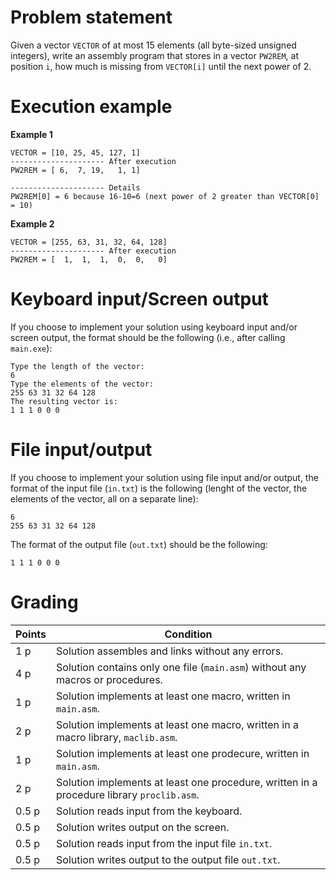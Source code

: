 # Problem statement

Given a vector `VECTOR` of at most 15 elements (all byte-sized unsigned integers), write an assembly program that stores in a vector `PW2REM`, at position `i`, how much is missing from `VECTOR[i]` until the next power of 2.

# Execution example

**Example 1**
```
VECTOR = [10, 25, 45, 127, 1]
--------------------- After execution
PW2REM = [ 6,  7, 19,   1, 1]

--------------------- Details
PW2REM[0] = 6 because 16-10=6 (next power of 2 greater than VECTOR[0] = 10)
```

**Example 2**
```
VECTOR = [255, 63, 31, 32, 64, 128]
--------------------- After execution
PW2REM = [  1,  1,  1,  0,  0,   0]
```

# Keyboard input/Screen output

If you choose to implement your solution using keyboard input and/or screen output, the format should be the following (i.e., after calling `main.exe`):

```
Type the length of the vector:
6
Type the elements of the vector:
255 63 31 32 64 128
The resulting vector is:
1 1 1 0 0 0
```

# File input/output

If you choose to implement your solution using file input and/or output, the format of the input file (`in.txt`) is the following (lenght of the vector, the elements of the vector, all on a separate line):

```
6
255 63 31 32 64 128
```

The format of the output file (`out.txt`) should be the following:

```
1 1 1 0 0 0
```


# Grading

Points | Condition
| - | - |
1 p | Solution assembles and links without any errors.
4 p | Solution contains only one file (`main.asm`) without any macros or procedures.
1 p | Solution implements at least one macro, written in `main.asm`.
2 p | Solution implements at least one macro, written in a macro library, `maclib.asm`.
1 p | Solution implements at least one prodecure, written in `main.asm`.
2 p | Solution implements at least one procedure, written in a procedure library `proclib.asm`.
0.5 p | Solution reads input from the keyboard.
0.5 p | Solution writes output on the screen.
0.5 p | Solution reads input from the input file `in.txt`.
0.5 p | Solution writes output to the output file `out.txt`.
